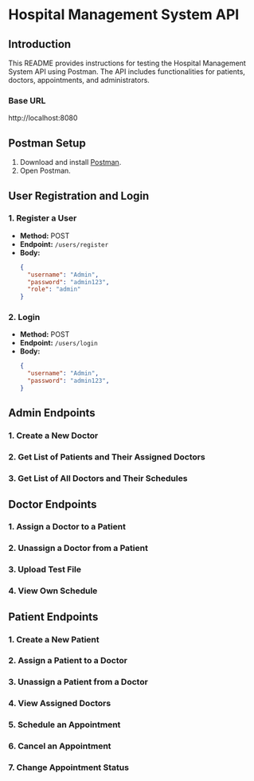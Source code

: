 # Hospital Management System API

## Introduction

This README provides instructions for testing the Hospital Management System API using Postman. The API includes functionalities for patients, doctors, appointments, and administrators.

### Base URL

http://localhost:8080

## Postman Setup

1. Download and install [Postman](https://www.postman.com/downloads/).
2. Open Postman.


## User Registration and Login

### 1. Register a User

- **Method:** POST
- **Endpoint:** `/users/register`
- **Body:**
  ```json
  {
    "username": "Admin",
    "password": "admin123",
    "role": "admin"
  }


 ### 2. Login

 - **Method:** POST
- **Endpoint:** `/users/login`
- **Body:**
  ```json
  {
    "username": "Admin",
    "password": "admin123",
  }


## Admin Endpoints

### 1. Create a New Doctor


### 2. Get List of Patients and Their Assigned Doctors


### 3. Get List of All Doctors and Their Schedules


## Doctor Endpoints

### 1. Assign a Doctor to a Patient


### 2. Unassign a Doctor from a Patient


### 3. Upload Test File


### 4. View Own Schedule


## Patient Endpoints

### 1. Create a New Patient


### 2. Assign a Patient to a Doctor


### 3. Unassign a Patient from a Doctor


### 4. View Assigned Doctors


### 5. Schedule an Appointment


### 6. Cancel an Appointment


### 7. Change Appointment Status


